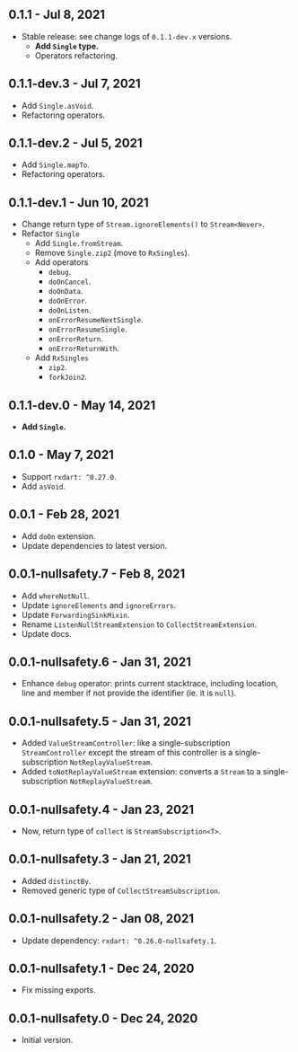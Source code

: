 ## 0.1.1 - Jul 8, 2021

-   Stable release: see change logs of `0.1.1-dev.x` versions.
    -   **Add `Single` type.**
    -   Operators refactoring.

## 0.1.1-dev.3 - Jul 7, 2021

-   Add `Single.asVoid`.
-   Refactoring operators.

## 0.1.1-dev.2 - Jul 5, 2021

-   Add `Single.mapTo`.
-   Refactoring operators.

## 0.1.1-dev.1 - Jun 10, 2021

-   Change return type of `Stream.ignoreElements()` to `Stream<Never>`.
-   Refactor `Single`
    -   Add `Single.fromStream`.
    -   Remove `Single.zip2` (move to `RxSingles`).
    -   Add operators
        -   `debug`.
        -   `doOnCancel`.
        -   `doOnData`.
        -   `doOnError`.
        -   `doOnListen`.
        -   `onErrorResumeNextSingle`.
        -   `onErrorResumeSingle`.
        -   `onErrorReturn`.
        -   `onErrorReturnWith`.
    -   Add `RxSingles`
        -   `zip2`.
        -   `forkJoin2`.

## 0.1.1-dev.0 - May 14, 2021

-   **Add `Single`.**

## 0.1.0 - May 7, 2021

-   Support `rxdart: ^0.27.0`.
-   Add `asVoid`.

## 0.0.1 - Feb 28, 2021

-   Add `doOn` extension.
-   Update dependencies to latest version.

## 0.0.1-nullsafety.7 - Feb 8, 2021

-   Add `whereNotNull`.
-   Update `ignoreElements` and `ignoreErrors`.
-   Update `ForwardingSinkMixin`.
-   Rename `ListenNullStreamExtension` to `CollectStreamExtension`.
-   Update docs.

## 0.0.1-nullsafety.6 - Jan 31, 2021

-   Enhance `debug` operator: prints current stacktrace, including location, line and member if not provide the identifier (ie. it is `null`).

## 0.0.1-nullsafety.5 - Jan 31, 2021

-   Added `ValueStreamController`: like a single-subscription `StreamController` except
    the stream of this controller is a single-subscription `NotReplayValueStream`.
-   Added `toNotReplayValueStream` extension: converts a `Stream` to a single-subscription `NotReplayValueStream`.

## 0.0.1-nullsafety.4 - Jan 23, 2021

-   Now, return type of `collect`  is `StreamSubscription<T>`.

## 0.0.1-nullsafety.3 - Jan 21, 2021

-   Added `distinctBy`.
-   Removed generic type of `CollectStreamSubscription`.

## 0.0.1-nullsafety.2 - Jan 08, 2021

-   Update dependency: `rxdart: ^0.26.0-nullsafety.1`.

## 0.0.1-nullsafety.1 - Dec 24, 2020

-   Fix missing exports.

## 0.0.1-nullsafety.0 - Dec 24, 2020

-   Initial version.
